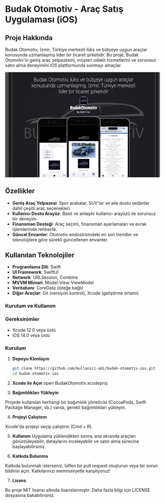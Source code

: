 # Budak Otomotiv - Araç Satış Uygulaması (iOS)

## Proje Hakkında

Budak Otomotiv, İzmir, Türkiye merkezli lüks ve bütçeye uygun araçlar konusunda uzmanlaşmış lider bir ticaret şirketidir. Bu proje, Budak Otomotiv'in geniş araç yelpazesini, müşteri odaklı hizmetlerini ve sorunsuz satın alma deneyimini iOS platformunda sunmayı amaçlar.

![Proje Logosu](https://github.com/ersozberk/budak-oto/blob/main/public_images/Ekran%20Resmi%202024-06-04%2008.57.22.png?raw=true)

## Özellikler

- **Geniş Araç Yelpazesi**: Spor arabalar, SUV'lar ve aile dostu sedanlar dahil çeşitli araç seçenekleri.
- **Kullanıcı Dostu Arayüz**: Basit ve anlaşılır kullanıcı arayüzü ile sorunsuz bir deneyim.
- **Finansman Desteği**: Araç seçimi, finansman ayarlamaları ve evrak işlemlerinde rehberlik.
- **Güncel Envanter**: Otomotiv endüstrisindeki en son trendler ve teknolojilere göre sürekli güncellenen envanter.

## Kullanılan Teknolojiler

- **Programlama Dili**: Swift
- **UI Framework**: SwiftUI
- **Network**: URLSession, Combine
- **MVVM Mimari**: Model-View-ViewModel
- **Veritabanı**: CoreData (isteğe bağlı)
- **Diğer Araçlar**: Git (versiyon kontrol), Xcode (geliştirme ortamı)




### Kurulum ve Kullanım

### Gereksinimler

- Xcode 12.0 veya üstü
- iOS 14.0 veya üstü

### Kurulum

1. **Depoyu Klonlayın**

   ```bash
   git clone https://github.com/kullanici-adi/budak-otomotiv-ios.git
   cd budak-otomotiv-ios
2. **Xcode ile Açın**
    open BudakOtomotiv.xcodeproj

3. **Bağımlılıkları Yükleyin**

Projede kullanılan herhangi bir bağımlılık yöneticisi (CocoaPods, Swift Package Manager, vb.) varsa, gerekli bağımlılıkları yükleyin.

4. **Projeyi Çalıştırın**

Xcode'da projeyi seçip çalıştırın (Cmd + R).

5. **Kullanım**
Uygulama yüklendikten sonra, ana ekranda araçları görüntüleyebilir, detaylarını inceleyebilir ve satın alma sürecine başlayabilirsiniz.

6. **Katkıda Bulunma**

Katkıda bulunmak isterseniz, lütfen bir pull request oluşturun veya bir sorun bildirisi açın. Katkılarınızı memnuniyetle karşılıyoruz!

7. **Lisans**

Bu proje MIT lisansı altında lisanslanmıştır. Daha fazla bilgi için LICENSE dosyasına bakabilirsiniz.
